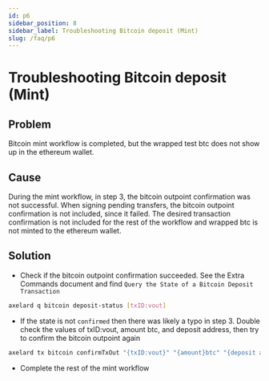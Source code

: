```yaml
---
id: p6
sidebar_position: 8
sidebar_label: Troubleshooting Bitcoin deposit (Mint)
slug: /faq/p6
---
```


# Troubleshooting Bitcoin deposit (Mint)


## Problem 
Bitcoin mint workflow is completed, but the wrapped test btc does not show up in the ethereum wallet.


## Cause
 During the mint workflow, in step 3, the bitcoin outpoint confirmation was not successful. When signing pending transfers, the bitcoin outpoint confirmation is not included, since it failed. The desired transaction confirmation is not included for the rest of the workflow and wrapped btc is not minted to the ethereum wallet.

## Solution
- Check if the bitcoin outpoint confirmation succeeded. See the Extra Commands document and find `Query the State of a Bitcoin Deposit Transaction`
```bash
axelard q bitcoin deposit-status [txID:vout]
```
- If the state is not `confirmed` then there was likely a typo in step 3. Double check the values of txID:vout, amount btc, and deposit address, then try to confirm the bitcoin outpoint again
```bash
axelard tx bitcoin confirmTxOut "{txID:vout}" "{amount}btc" "{deposit address}" --from validator -y -b block
```
- Complete the rest of the mint workflow

